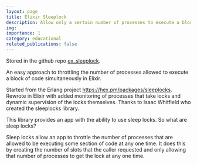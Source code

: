 ```yaml
---
layout: page
title: Elixir Sleeplock
description: Allow only a certain number of processes to execute a block of code at one time
img:
importance: 1
category: educational
related_publications: false
---
```


Stored in the github repo [ex_sleeplock](https://github.com/fmcgeough/ex_sleeplock).

An easy approach to throttling the number of processes allowed to execute a block of code simultaneously in Elixir.

Started from the Erlang project https://hex.pm/packages/sleeplocks. Rewrote in Elixir with added monitoring of processes that take locks and dynamic supervision of the locks themselves. Thanks to Isaac Whitfield who created the sleeplocks library.

This library provides an app with the ability to use sleep locks. So what are sleep locks?

Sleep locks allow an app to throttle the number of processes that are allowed to be executing some section of code at any one time. It does this by creating the number of slots that the caller requested and only allowing that number of processes to get the lock at any one time.
